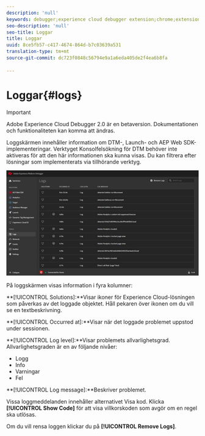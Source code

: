 ```yaml
---
description: 'null'
keywords: debugger;experience cloud debugger extension;chrome;extension;logs
seo-description: 'null'
seo-title: Loggar
title: Loggar
uuid: 8ce5fb57-c417-4674-864d-b7c03639a531
translation-type: tm+mt
source-git-commit: dc723f0848c56794e9a1a6eda405de2f4ea6b8fa

---
```



# Loggar{#logs}

> [!IMPORTANT]
>
> Adobe Experience Cloud Debugger 2.0 är en betaversion. Dokumentationen och funktionaliteten kan komma att ändras.

Loggskärmen innehåller information om DTM-, Launch- och AEP Web SDK-implementeringar. Verktyget Konsolfelsökning för DTM behöver inte aktiveras för att den här informationen ska kunna visas. Du kan filtrera efter lösningar som implementerats via tillhörande verktyg.

![](assets/logs.jpg)

På loggskärmen visas information i fyra kolumner:

**[!UICONTROL Solutions]:**Visar ikoner för Experience Cloud-lösningen som påverkas av det loggade objektet. Håll pekaren över ikonen om du vill se en textbeskrivning.

**[!UICONTROL Occurred at]:**Visar när det loggade problemet uppstod under sessionen.

**[!UICONTROL Log level]:**Visar problemets allvarlighetsgrad. Allvarlighetsgraden är en av följande nivåer:

* Logg
* Info
* Varningar
* Fel

**[!UICONTROL Log message]:**Beskriver problemet.

Vissa loggmeddelanden innehåller alternativet Visa kod. Klicka **[!UICONTROL Show Code]** för att visa villkorskoden som avgör om en regel ska utlösas.

Om du vill rensa loggen klickar du på **[!UICONTROL Remove Logs]**.
